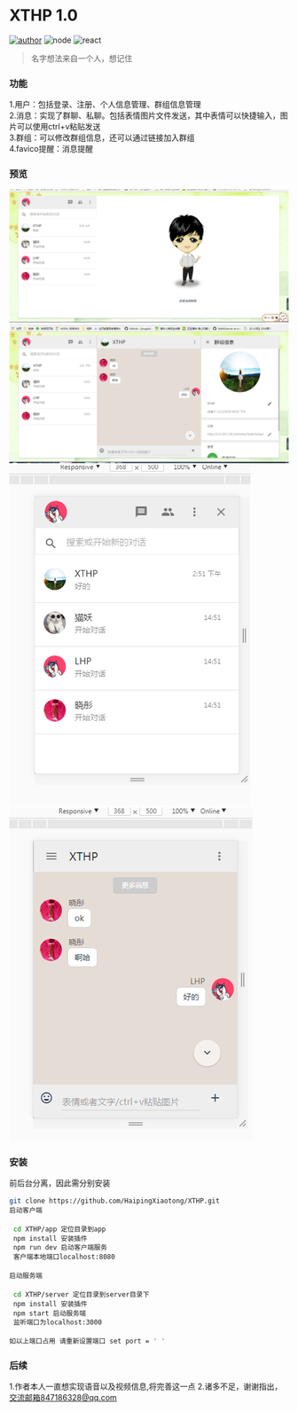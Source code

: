 # XTHP 1.0
[![author](https://img.shields.io/badge/author-HP%E6%B5%B7%E5%B9%B3-brightgreen.svg)](https://github.com/HaipingXiaotong)
![node](https://img.shields.io/badge/node-v6.2.2-yellow.svg)
![react](https://img.shields.io/badge/vue-2.0.0+-yellow.svg)

>名字想法来自一个人，想记住

### 功能

 1.用户：包括登录、注册、个人信息管理、群组信息管理<br>
 2.消息：实现了群聊、私聊。包括表情图片文件发送，其中表情可以快捷输入，图片可以使用ctrl+v粘贴发送<br>
 3.群组：可以修改群组信息，还可以通过链接加入群组<br>
 4.favico提醒：消息提醒<br>

### 预览

![预览](./doc/images/view1.png)
![预览](./doc/images/view2.png) 
![预览](./doc/images/view3.png)
![预览](./doc/images/view4.png)

### 安装
  前后台分离，因此需分别安装

``` bash 
git clone https://github.com/HaipingXiaotong/XTHP.git
启动客户端

 cd XTHP/app 定位目录到app
 npm install 安装插件
 npm run dev 启动客户端服务
 客户端本地端口localhost:8080

启动服务端

 cd XTHP/server 定位目录到server目录下
 npm install 安装插件
 npm start 启动服务端
 监听端口为localhost:3000

如以上端口占用 请重新设置端口 set port = ' '
```

### 后续 
1.作者本人一直想实现语音以及视频信息,将完善这一点
2.诸多不足，谢谢指出，交流邮箱847186328@qq.com

